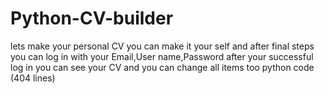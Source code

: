 # Python-CV-builder
lets make your personal CV 
you can make it your self and after final steps you can log in with your Email,User name,Password
after your successful log in you can see your CV and you can change all items too
python code (404 lines)
